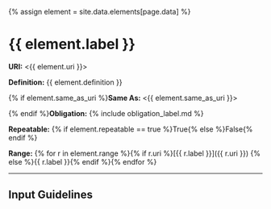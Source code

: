 {% assign element = site.data.elements[page.data] %}

# {{ element.label }}

__URI:__ <{{ element.uri }}>

__Definition:__ {{ element.definition }}

{% if element.same_as_uri %}__Same As:__ <{{ element.same_as_uri }}>

{% endif %}__Obligation:__ {% include obligation_label.md %}

__Repeatable:__ {% if element.repeatable == true %}True{% else %}False{% endif %}

__Range:__ {% for r in element.range %}{% if r.uri %}[{{ r.label }}]({{ r.uri }})  {% else %}{{ r.label }}{% endif %}{% endfor %}

---

## Input Guidelines
